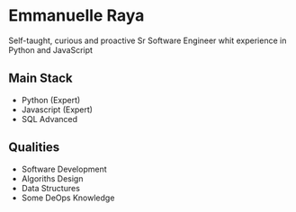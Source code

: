 # Emmanuelle Raya

Self-taught, curious and proactive Sr Software Engineer whit experience
in Python and JavaScript

## Main Stack

- Python (Expert)
- Javascript (Expert)
- SQL Advanced

## Qualities

- Software Development
- Algoriths Design
- Data Structures
- Some DeOps Knowledge


<!---
EmmanuelleRs/EmmanuelleRs is a ✨ special ✨ repository because its `README.md` (this file) appears on your GitHub profile.
You can click the Preview link to take a look at your changes.
--->
